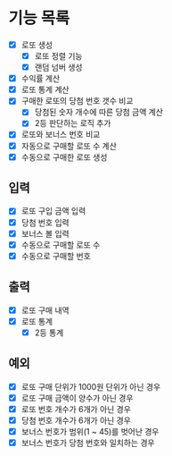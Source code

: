 # 기능 목록
- [x] 로또 생성
  - [x] 로또 정렬 기능
  - [X] 랜덤 넘버 생성
- [x] 수익률 계산
- [x] 로또 통계 계산
- [X] 구매한 로또의 당첨 번호 갯수 비교
    - [X] 당첨된 숫자 개수에 따른 당첨 금액 계산
    - [x] 2등 판단하는 로직 추가
- [x] 로또와 보너스 번호 비교
- [x] 자동으로 구매할 로또 수 계산
- [x] 수동으로 구매한 로또 생성

## 입력
- [x] 로또 구입 금액 입력
- [x] 당첨 번호 입력
- [x] 보너스 볼 입력
- [x] 수동으로 구매할 로또 수
- [x] 수동으로 구매할 번호

## 출력
- [x] 로또 구매 내역
- [x] 로또 통계
  - [x] 2등 통계

## 예외
- [X] 로또 구매 단위가 1000원 단위가 아닌 경우
- [X] 로또 구매 금액이 양수가 아닌 경우
- [x] 로또 번호 개수가 6개가 아닌 경우
- [x] 당첨 번호 개수가 6개가 아닌 경우
- [x] 보너스 번호가 범위(1 ~ 45)를 벗어난 경우
- [x] 보너스 번호가 당첨 번호와 일치하는 경우
